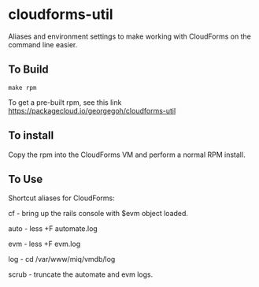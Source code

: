 # cloudforms-util

Aliases and environment settings to make working with CloudForms on the command line easier.

## To Build

    make rpm

To get a pre-built rpm, see this link https://packagecloud.io/georgegoh/cloudforms-util

## To install

Copy the rpm into the CloudForms VM and perform a normal RPM install.

## To Use

Shortcut aliases for CloudForms:

   cf    - bring up the rails console with $evm object loaded.
   
   auto  - less +F automate.log
   
   evm   - less +F evm.log
   
   log   - cd /var/www/miq/vmdb/log
   
   scrub - truncate the automate and evm logs.
